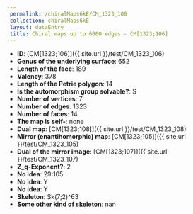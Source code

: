 ```yaml
--- 
 permalink: /chiralMaps6kE/CM_1323_106 
 collection: chiralMaps6kE
 layout: dataEntry
 title: Chiral maps up to 6000 edges - CM[1323;106]
---
```


- **ID**: [CM[1323;106]]({{ site.url }}/test/CM_1323_106)
- **Genus of the underlying surface**: 652
- **Length of the face**: 189
- **Valency**: 378
- **Length of the Petrie polygon**: 14
- **Is the automorphism group solvable?**: S
- **Number of vertices**: 7
- **Number of edges**: 1323
- **Number of faces**: 14
- **The map is self-**: none
- **Dual map**: [CM[1323;108]]({{ site.url }}/test/CM_1323_108)
- **Mirror (enantihomorphic) map**: [CM[1323;105]]({{ site.url }}/test/CM_1323_105)
- **Dual of the mirror image**: [CM[1323;107]]({{ site.url }}/test/CM_1323_107)
- **Z_q-Exponent?**: 2
- **No idea**:  29:105
- **No idea**: Y
- **No idea**: Y
- **Skeleton**: Sk(7;2)^63
- **Some other kind of skeleton**: nan

